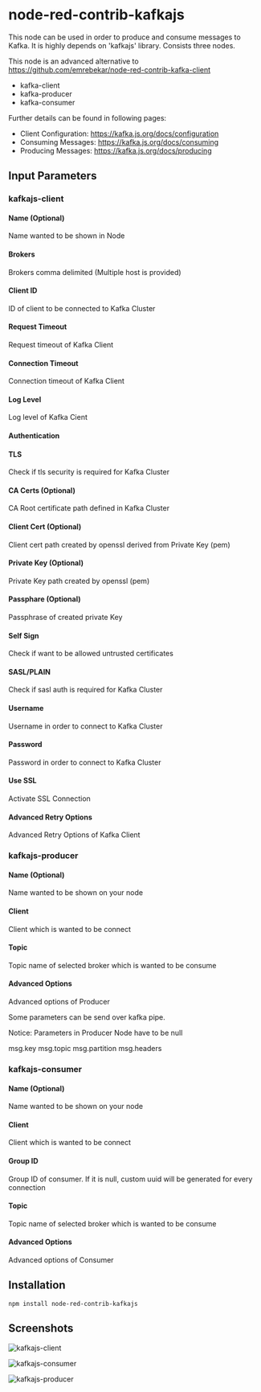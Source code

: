 # node-red-contrib-kafkajs

This node can be used in order to produce and consume messages to Kafka. It is highly depends on 'kafkajs' library. Consists three nodes.

This node is an advanced alternative to https://github.com/emrebekar/node-red-contrib-kafka-client

- kafka-client
- kafka-producer
- kafka-consumer

Further details can be found in following pages:

- Client Configuration: https://kafka.js.org/docs/configuration
- Consuming Messages: https://kafka.js.org/docs/consuming
- Producing Messages: https://kafka.js.org/docs/producing

## Input Parameters
### kafkajs-client
#### Name (Optional)
Name wanted to be shown in Node
#### Brokers
Brokers comma delimited (Multiple host is provided)
#### Client ID
ID of client to be connected to Kafka Cluster
#### Request Timeout
Request timeout of Kafka Client
#### Connection Timeout
Connection timeout of Kafka Client
#### Log Level
Log level of Kafka Cient

#### Authentication
#### TLS
Check if tls security is required for Kafka Cluster
#### CA Certs (Optional)
CA Root certificate path defined in Kafka Cluster
#### Client Cert (Optional)
Client cert path created by openssl derived from Private Key (pem)
#### Private Key (Optional)
Private Key path created by openssl (pem)
#### Passphare (Optional)
Passphrase of created private Key
#### Self Sign
Check if want to be allowed untrusted certificates

#### SASL/PLAIN
Check if sasl auth is required for Kafka Cluster
#### Username
Username in order to connect to Kafka Cluster
#### Password
Password in order to connect to Kafka Cluster
#### Use SSL
Activate SSL Connection

#### Advanced Retry Options
Advanced Retry Options of Kafka Client

### kafkajs-producer
#### Name (Optional)
Name wanted to be shown on your node
#### Client
Client which is wanted to be connect
#### Topic
Topic name of selected broker which is wanted to be consume
#### Advanced Options
Advanced options of Producer

Some parameters can be send over kafka pipe.

Notice: Parameters in Producer Node have to be null

msg.key
msg.topic
msg.partition
msg.headers

### kafkajs-consumer
#### Name (Optional)
Name wanted to be shown on your node
#### Client
Client which is wanted to be connect
#### Group ID
Group ID of consumer. If it is null, custom uuid will be generated for every connection
#### Topic
Topic name of selected broker which is wanted to be consume
#### Advanced Options
Advanced options of Consumer

## Installation
```
npm install node-red-contrib-kafkajs
```
## Screenshots

![kafkajs-client](https://raw.githubusercontent.com/emrebekar/node-red-contrib-kafkajs/master/images/kafka-client.PNG)

![kafkajs-consumer](https://raw.githubusercontent.com/emrebekar/node-red-contrib-kafkajs/master/images/kafka-consumer.PNG)

![kafkajs-producer](https://raw.githubusercontent.com/emrebekar/node-red-contrib-kafkajs/master/images/kafka-producer.PNG)
